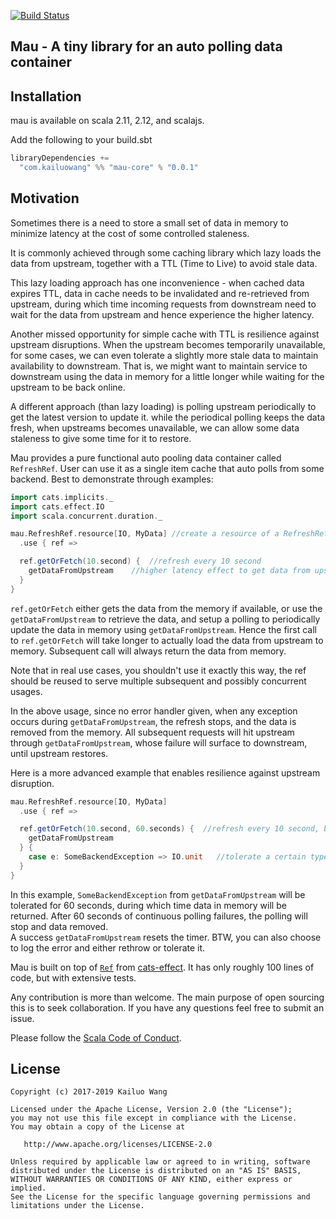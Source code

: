 [![Build Status](https://travis-ci.org/kailuowang/mau.svg?branch=master)](https://travis-ci.org/kailuowang/mau)

## Mau - A tiny library for an auto polling data container


## Installation

mau is available on scala 2.11, 2.12, and scalajs.

Add the following to your build.sbt
```scala
libraryDependencies += 
  "com.kailuowang" %% "mau-core" % "0.0.1"
```

## Motivation

Sometimes there is a need to store a small set of data in memory to minimize latency at the cost of some controlled staleness. 
 
It is commonly achieved through some caching library which lazy loads the data from upstream, together with a TTL (Time to Live) 
to avoid stale data. 

This lazy loading approach has one inconvenience -  when cached data expires TTL, data in cache needs to be invalidated and re-retrieved
 from upstream, during which time incoming requests from downstream need to wait for the data from upstream and hence 
 experience the higher latency.  
 
Another missed opportunity for simple cache with TTL is resilience against upstream disruptions. 
When the upstream becomes temporarily unavailable, for some cases, we can even tolerate a slightly more stale data to maintain availability
to downstream. That is, we might want to maintain service to downstream using the data in memory for a little longer 
while waiting for the upstream to be back online.

A different approach (than lazy loading) is polling upstream periodically to get the latest version to update it. 
while the periodical polling keeps the data fresh, when upstreams becomes unavailable, we can allow some data staleness to give some time for 
 it to restore. 

Mau provides a pure functional auto pooling data container called `RefreshRef`. 
User can use it as a single item cache that auto polls from some backend.
Best to demonstrate through examples:

```scala
import cats.implicits._
import cats.effect.IO
import scala.concurrent.duration._

mau.RefreshRef.resource[IO, MyData] //create a resource of a RefreshRef that cancels itself after use,  
  .use { ref => 

  ref.getOrFetch(10.second) {  //refresh every 10 second
    getDataFromUpstream    //higher latency effect to get data from upstream
  }
}
```
`ref.getOrFetch` either gets the data from the memory if available, or use the `getDataFromUpstream` to retrieve the data, and setup 
a polling to periodically update the data in memory using `getDataFromUpstream`. Hence the first call to `ref.getOrFetch` will take longer
to actually load the data from upstream to memory. Subsequent call will always return the data from memory. 

Note that in real use cases, you shouldn't use it exactly this way, the ref should be reused to serve multiple subsequent and possibly concurrent usages. 

In the above usage, since no error handler given, when any exception occurs during `getDataFromUpstream`, the refresh stops, and the data is removed from the memory. 
All subsequent requests will hit upstream through `getDataFromUpstream`, whose failure will surface to downstream, until 
upstream restores.


Here is a more advanced example that enables resilience against upstream disruption. 
  
```scala
mau.RefreshRef.resource[IO, MyData] 
  .use { ref => 

  ref.getOrFetch(10.second, 60.seconds) {  //refresh every 10 second, but when refresh fails, allow 60 seconds of staleness
    getDataFromUpstream     
  } {
    case e: SomeBackendException => IO.unit   //tolerate a certain type of errors from upstream
  }
}
```
In this example, `SomeBackendException` from `getDataFromUpstream` will be tolerated for 60 seconds, during which time data in memory will be returned.
After 60 seconds of continuous polling failures, the polling will stop and data removed.  
A success `getDataFromUpstream`  resets the timer. BTW, you can also choose to log the error and either rethrow or tolerate it.  


Mau is built on top of [`Ref`](https://typelevel.org/cats-effect/concurrency/ref.html) from [cats-effect](https://typelevel.org/cats-effect).
It has only roughly 100 lines of code, but with extensive tests.

Any contribution is more than welcome. The main purpose of open sourcing this is to seek collaboration. 
If you have any questions feel free to submit an issue.

Please follow the [Scala Code of Conduct](https://www.scala-lang.org/conduct/). 


## License

```
Copyright (c) 2017-2019 Kailuo Wang

Licensed under the Apache License, Version 2.0 (the "License");
you may not use this file except in compliance with the License.
You may obtain a copy of the License at

   http://www.apache.org/licenses/LICENSE-2.0

Unless required by applicable law or agreed to in writing, software
distributed under the License is distributed on an "AS IS" BASIS,
WITHOUT WARRANTIES OR CONDITIONS OF ANY KIND, either express or implied.
See the License for the specific language governing permissions and
limitations under the License.
```


